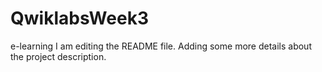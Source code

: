 # QwiklabsWeek3
e-learning
I am editing the README file. Adding some more details about the project description.
